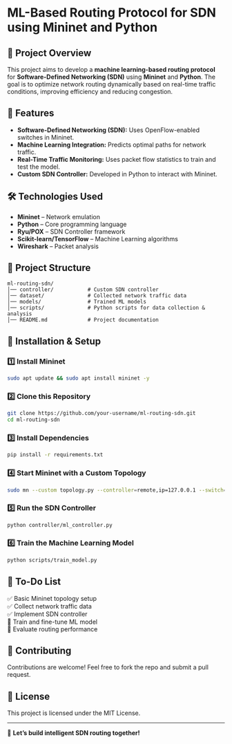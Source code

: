 # ML-Based Routing Protocol for SDN using Mininet and Python

## 📌 Project Overview
This project aims to develop a **machine learning-based routing protocol** for **Software-Defined Networking (SDN)** using **Mininet** and **Python**. The goal is to optimize network routing dynamically based on real-time traffic conditions, improving efficiency and reducing congestion.

## 🚀 Features
- **Software-Defined Networking (SDN):** Uses OpenFlow-enabled switches in Mininet.
- **Machine Learning Integration:** Predicts optimal paths for network traffic.
- **Real-Time Traffic Monitoring:** Uses packet flow statistics to train and test the model.
- **Custom SDN Controller:** Developed in Python to interact with Mininet.

## 🛠️ Technologies Used
- **Mininet** – Network emulation
- **Python** – Core programming language
- **Ryu/POX** – SDN Controller framework
- **Scikit-learn/TensorFlow** – Machine Learning algorithms
- **Wireshark** – Packet analysis

## 📂 Project Structure
```
ml-routing-sdn/
│── controller/           # Custom SDN controller
│── dataset/              # Collected network traffic data
│── models/               # Trained ML models
│── scripts/              # Python scripts for data collection & analysis
│── README.md             # Project documentation
```

## 🔧 Installation & Setup
### 1️⃣ Install Mininet
```sh
sudo apt update && sudo apt install mininet -y
```

### 2️⃣ Clone this Repository
```sh
git clone https://github.com/your-username/ml-routing-sdn.git
cd ml-routing-sdn
```

### 3️⃣ Install Dependencies
```sh
pip install -r requirements.txt
```

### 4️⃣ Start Mininet with a Custom Topology
```sh
sudo mn --custom topology.py --controller=remote,ip=127.0.0.1 --switch=ovsk
```

### 5️⃣ Run the SDN Controller
```sh
python controller/ml_controller.py
```

### 6️⃣ Train the Machine Learning Model
```sh
python scripts/train_model.py
```

## 📝 To-Do List
✅ Basic Mininet topology setup  
✅ Collect network traffic data  
✅ Implement SDN controller  
🔲 Train and fine-tune ML model  
🔲 Evaluate routing performance  

## 🤝 Contributing
Contributions are welcome! Feel free to fork the repo and submit a pull request.

## 📜 License
This project is licensed under the MIT License.

---
🚀 **Let’s build intelligent SDN routing together!**